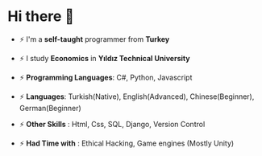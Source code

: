 # Hi there 👋


- ⚡ I'm a **self-taught** programmer from **Turkey**

- ⚡ I study **Economics** in **Yıldız Technical University**

- ⚡ **Programming Languages**: C#, Python, Javascript

- ⚡ **Languages**: Turkish(Native), English(Advanced), Chinese(Beginner), German(Beginner)

- ⚡ **Other Skills** : Html, Css, SQL, Django, Version Control

- ⚡ **Had Time with** : Ethical Hacking, Game engines (Mostly Unity)

